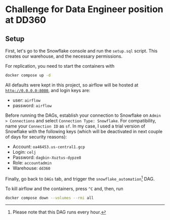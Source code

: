 # Challenge for Data Engineer position at DD360

## Setup

First, let's go to the Snowflake console and run the `setup.sql` script. This creates our warehouse, and the necessary permissions.

For replication, you need to start the containers with

```sh
docker compose up -d
```

All defaults were kept in this project, so airflow will be hosted at [`http://0.0.0.0:8080`](http://0.0.0.0:8080), and login keys are:

-   user: `airflow`
-   password: `airflow`

Before running the DAGs, establish your connection to Snowflake on `Admin > Connections` and select `Connection Type: Snowflake`. For compatibility, name your `Connection ID` as `sf`. In my case, I used a trial version of Snowflake with the following keys (which will be deactivated in next couple of days for security reasons):

-   Account: `oa46453.us-central1.gcp`
-   Login: `celj`
-   Password: `dagbin-Xuztus-dypze8`
-   Role: `accountadmin`
-   Warehouse: `dd360`

Finally, go back to `DAGs` tab, and trigger the `snowflake_automation`[^1] DAG.

[^1]: Please note that this DAG runs every hour.

To kill airflow and the containers, press `^C` and, then, run

```sh
docker compose down --volumes --rmi all
```
